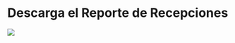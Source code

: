 # Descarga el Reporte de Recepciones  
  

<img src="https://josemaestreb.github.io/docs.bil_v2/_asset/03-%20Reportes/022_recibo_mercancias_completo.png" />